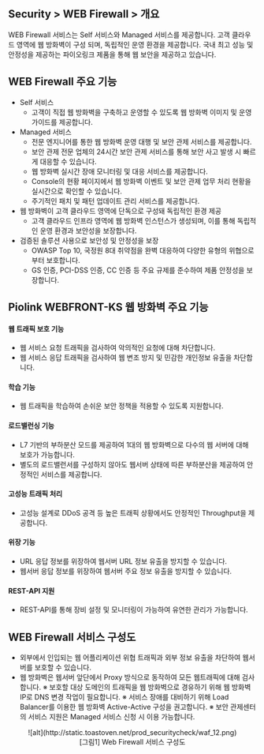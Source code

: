 ## Security > WEB Firewall > 개요

WEB Firewall 서비스는 Self 서비스와 Managed 서비스를 제공합니다. 고객 클라우드 영역에 웹 방화벽이 구성 되며, 독립적인 운영 환경을 제공합니다. 국내 최고 성능 및 안정성을 제공하는 파이오링크 제품을 통해 웹 보안을 제공하고 있습니다.

## WEB Firewall 주요 기능

* Self 서비스
    * 고객이 직접 웹 방화벽을 구축하고 운영할 수 있도록 웹 방화벽 이미지 및 운영 가이드를 제공합니다.
* Managed 서비스
    * 전문 엔지니어를 통한 웹 방화벽 운영 대행 및 보안 관제 서비스를 제공합니다.
    * 보안 관제 전문 업체의 24시간 보안 관제 서비스를 통해 보안 사고 발생 시 빠르게 대응할 수 있습니다.
    * 웹 방화벽 실시간 장애 모니터링 및 대응 서비스를 제공합니다.
    * Console의 현황 페이지에서 웹 방화벽 이벤트 및 보안 관제 업무 처리 현황을 실시간으로 확인할 수 있습니다.
    * 주기적인 패치 및 패턴 업데이트 관리 서비스를 제공합니다.
* 웹 방화벽이 고객 클라우드 영역에 단독으로 구성돼 독립적인 환경 제공
    * 고객 클라우드 인프라 영역에 웹 방화벽 인스턴스가 생성되며, 이를 통해 독립적인 운영 환경과 보안성을 보장합니다.
* 검증된 솔루션 사용으로 보안성 및 안정성을 보장
    * OWASP Top 10, 국정원 8대 취약점을 완벽 대응하여 다양한 유형의 위협으로부터 보호합니다.
    * GS 인증, PCI-DSS 인증, CC 인증 등 주요 규제를 준수하여 제품 안정성을 보장합니다.

## Piolink WEBFRONT-KS 웹 방화벽 주요 기능

#### 웹 트래픽 보호 기능

* 웹 서비스 요청 트래픽을 검사하여 악의적인 요청에 대해 차단합니다.
* 웹 서비스 응답 트래픽을 검사하여 웹 변조 방지 및 민감한 개인정보 유출을 차단합니다.

#### 학습 기능

* 웹 트래픽을 학습하여 손쉬운 보안 정책을 적용할 수 있도록 지원합니다.

#### 로드밸런싱 기능

* L7 기반의 부하분산 모드를 제공하여 1대의 웹 방화벽으로 다수의 웹 서버에 대해 보호가 가능합니다.
* 별도의 로드밸런서를 구성하지 않아도 웹서버 상태에 따른 부하분산을 제공하여 안정적인 서비스를 제공합니다.

#### 고성능 트래픽 처리

* 고성능 설계로 DDoS 공격 등 높은 트래픽 상황에서도 안정적인 Throughput을 제공합니다.

#### 위장 기능

* URL 응답 정보를 위장하여 웹서버 URL 정보 유출을 방지할 수 있습니다.
* 웹서버 응답 정보를 위장하여 웹서버 주요 정보 유출을 방지할 수 있습니다.

#### REST-API 지원

* REST-API를 통해 장비 설정 및 모니터링이 가능하여 유연한 관리가 가능합니다.

## WEB Firewall 서비스 구성도

* 외부에서 인입되는 웹 어플리케이션 위협 트래픽과 외부 정보 유출을 차단하여 웹서버를 보호할 수 있습니다.
* 웹 방화벽은 웹서버 앞단에서 Proxy 방식으로 동작하여 모든 웹트래픽에 대해 검사합니다.
※ 보호할 대상 도메인의 트래픽을 웹 방화벽으로 경유하기 위해 웹 방화벽 IP로 DNS 변경 작업이 필요합니다.
※ 서비스 장애를 대비하기 위해 Load Balancer를 이용한 웹 방화벽 Active-Active 구성을 권고합니다.
※ 보안 관제센터의 서비스 지원은 Managed 서비스 신청 시 이용 가능합니다.

<center>![alt](http://static.toastoven.net/prod_securitycheck/waf_12.png)</center>
<center>[그림1] Web Firewall 서비스 구성도</center>
